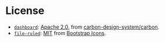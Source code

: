# License

* [`dashboard`][dash]: [Apache 2.0][apache], from [carbon-design-system/carbon][carbon].
* [`file-ruled`][file-r]: [MIT][mit] from [Bootstrap Icons][bootstrap].

[dash]: ./dashboard.png
[carbon]: https://github.com/carbon-design-system/carbon/tree/master/packages/icons
[file-r]: ./file-ruled.png
[bootstrap]: https://icons.getbootstrap.com/
[apache]: ./APACHE_LICENSE.md
[mit]: ./MIT_LICENSE.md
